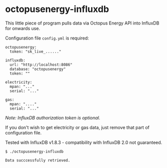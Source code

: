 # octopusenergy-influxdb
This little piece of program pulls data via Octopus Energy API into InfluxDB for onwards use.

Configuration file `config.yml` is required:
```
octopusenergy:
  token: "sk_live_......"

influxdb:
  url: "http://localhost:8086"
  database: "octopusenergy"
  token: ""
  
electricity:
  mpan: "..."
  serial: "..."
  
gas:
  mpan: "...."
  serial: "..."
```
*Note: InfluxDB authorization token is optional.*

If you don't wish to get electricity or gas data, just remove that part of configuration file.

Tested with InfluxDB v1.8.3 - compatibility with InfluxDB 2.0 not guaranteed.

```
$ ./octopusenergy-influxdb
 
Data succcessfully retrieved.
```